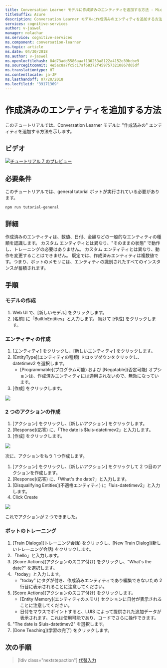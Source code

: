```yaml
---
title: Conversation Learner モデルに作成済みのエンティティを追加する方法 - Microsoft Cognitive Services | Microsoft Docs
titleSuffix: Azure
description: Conversation Learner モデルに作成済みのエンティティを追加する方法について説明します。
services: cognitive-services
author: v-jaswel
manager: nolachar
ms.service: cognitive-services
ms.component: conversation-learner
ms.topic: article
ms.date: 04/30/2018
ms.author: v-jaswel
ms.openlocfilehash: 84d73add5586aaaf130253a8122a4152e39bcbe9
ms.sourcegitcommit: 4e5ac8a7fc5c17af68372f4597573210867d05df
ms.translationtype: HT
ms.contentlocale: ja-JP
ms.lasthandoff: 07/20/2018
ms.locfileid: "39171369"
---
```

# <a name="how-to-add-pre-built-entities"></a>作成済みのエンティティを追加する方法
このチュートリアルでは、Conversation Learner モデルに "作成済みの" エンティティを追加する方法を示します。

## <a name="video"></a>ビデオ

[![チュートリアル 7 のプレビュー](http://aka.ms/cl-tutorial-07-preview)](http://aka.ms/blis-tutorial-07)

## <a name="requirements"></a>必要条件
このチュートリアルでは、general tutorial ボットが実行されている必要があります。

    npm run tutorial-general

## <a name="details"></a>詳細

作成済みのエンティティは、数値、日付、金額などの一般的なエンティティの種類を認識します。  カスタム エンティティとは異なり、"そのままの状態" で動作し、トレーニングの必要はありません。  カスタム エンティティとは異なり、動作を変更することはできません。  既定では、作成済みエンティティは複数値です。つまり、ボットのメモリには、エンティティの識別されたすべてのインスタンスが蓄積されます。

## <a name="steps"></a>手順

### <a name="create-the-model"></a>モデルの作成

1. Web UI で、[新しいモデル] をクリックします。
2. [名前] に「BuiltInEntities」と入力します。 続けて [作成] をクリックします。

### <a name="create-an-entity"></a>エンティティの作成

1. [エンティティ] をクリックし、[新しいエンティティ] をクリックします。
2. [EntityType]\(エンティティの種類\) ドロップダウンをクリックし、datetimev2 を選択します。
    - [Programmable]\(プログラム可能\) および [Negatable]\(否定可能\) オプションは、作成済みエンティティには適用されないので、無効になっています。
3. [作成] をクリックします。

![](../media/tutorial7_entities.PNG)

### <a name="create-two-actions"></a>2 つのアクションの作成

1. [アクション] をクリックし、[新しいアクション] をクリックします。
2. [Response]\(応答\) に、「The date is $luis-datetimev2」と入力します。
3. [作成] をクリックします。

![](../media/tutorial7_actions.PNG)

次に、アクションをもう 1 つ作成します。

1. [アクション] をクリックし、[新しいアクション] をクリックして 2 つ目のアクションを作成します。
3. [Response]\(応答\) に、「What's the date?」と入力します。
4. [Disqualifying Entities]\(不適格エンティティ\) に「luis-datetimev2」と入力します。
4. Click Create

![](../media/tutorial7_actions2.PNG)

これでアクションが 2 つできました。

### <a name="train-the-bot"></a>ボットのトレーニング

1. [Train Dialogs]\(トレーニング会話\) をクリックし、[New Train Dialog]\(新しいトレーニング会話\) をクリックします。
2. 「hello」と入力します。
3. [Score Actions]\(アクションのスコア付け\) をクリックし、"What's the date?" を選択します。
2. 「today」と入力します。 
    - "today" にタグが付き、作成済みエンティティであり編集できないため 2 行目に表示されることに注意してください。
5. [Score Actions]\(アクションのスコア付け\) をクリックします。
    - [Entity Memory]\(エンティティのメモリ\) セクションに日付が表示されることに注意してください。 
    - 日付をマウスでポイントすると、LUIS によって提供された追加データが表示されます。これは使用可能であり、コードでさらに操作できます。 
6. "The date is $luis-datetimev2" を選択します。
7. [Done Teaching]\(学習の完了\) をクリックします。

## <a name="next-steps"></a>次の手順

> [!div class="nextstepaction"]
> [代替入力](./8-alternative-inputs.md)
